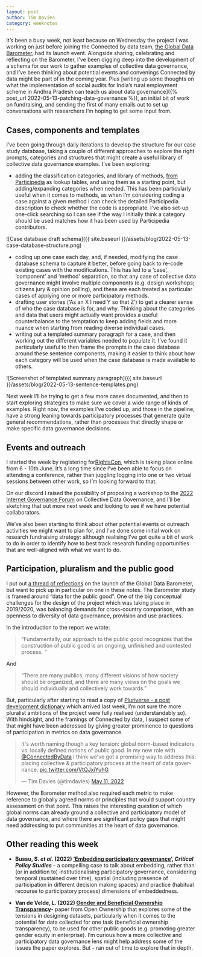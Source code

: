 ```yaml
---
layout: post
author: Tim Davies
category: weeknotes
---
```

It’s been a busy week, not least because on Wednesday the project I was working on just before joining the Connected by data team, [the Global Data Barometer](https://globaldatabarometer.org), had its launch event. Alongside sharing, celebrating and reflecting on the Barometer, I’ve been digging deep into the development of a schema for our work to gather examples of collective data governance, and I’ve been thinking about potential events and convenings Connected by data might be part of in the coming year. Plus [writing up some thoughts on what the implementation of social audits for India’s rural employment scheme in Andhra Pradesh can teach us about data governance]({% post_url 2022-05-13-patching-data-governance %}), an initial bit of work on fundraising, and sending the first of many emails out to set up conversations with researchers I’m hoping to get some input from.

## Cases, components and templates

I’ve been going through daily iterations to develop the structure for our case study database, taking a couple of different approaches to explore the right prompts, categories and structures that might create a useful library of collective data governance examples. I’ve been exploring:

* adding the classification categories, and library of methods, [from Participedia](https://participedia.net/) as lookup tables, and using them as a starting point, but adding/expanding categories when needed. This has been particularly useful when it comes to methods, as when I’m considering coding a case against a given method I can check the detailed Participedia description to check whether the code is appropriate. I’ve also set-up one-click searching so I can see if the way I initially think a category should be used matches how it has been used by Participedia contributors.

![Case database draft schema]({{ site.baseurl }}/assets/blog/2022-05-13-case-database-structure.png)

* coding up one case each day, and, if needed, modifying the case database schema to capture it better, before going back to re-code existing cases with the modifications. This has led to a ‘case’, ‘component’ and ‘method’ separation, so that any case of collective data governance might involve multiple components (e.g. design workshops; citizens jury & opinion polling), and these are each treated as particular cases of applying one or more participatory methods.
* drafting user stories (‘As an X I need Y so that Z’) to get a clearer sense of who the case database is for, and why. Thinking about the categories and data that users might actually want provides a useful counterbalance to the temptation to keep adding fields and more nuance when starting from reading diverse individual cases.
* writing out a templated summary paragraph for a case, and then working out the different variables needed to populate it. I’ve found it particularly useful to then frame the prompts in the case database around these sentence components, making it easier to think about how each category will be used when the case database is made available to others.

![Screenshot of templated summary paragraph]({{ site.baseurl }}/assets/blog/2022-05-13-sentence-templates.png)

Next week I’ll be trying to get a few more cases documented, and then to start exploring strategies to make sure we cover a wide range of kinds of examples. Right now, the examples I’ve coded up, and those in the pipeline, have a strong leaning towards participatory processes that generate quite general recommendations, rather than processes that directly shape or make specific data governance decisions.

## Events and outreach

I started the week by registering for[RightsCon](https://www.rightscon.org/), which is taking place online from 6 - 10th June. It’s a long time since I’ve been able to focus on attending a conference, rather than juggling logging into one or two virtual sessions between other work, so I’m looking forward to that.

On our discord I raised the possibility of proposing a workshop to the [2022 Internet Governance Forum](https://www.intgovforum.org/en/content/igf-2022) on Collective Data Governance, and I’ll be sketching that out more next week and looking to see if we have potential collaborators.

We’ve also been starting to think about other potential events or outreach activities we might want to plan for, and I’ve done some initial work on research fundraising strategy: although realising I’ve got quite a bit of work to do in order to identify how to best track research funding opportunities that are well-aligned with what we want to do.

## Participation, pluralism and the public good

I put out [a thread of reflections](https://twitter.com/timdavies/status/1524411114435579905) on the launch of the Global Data Barometer, but want to pick up in particular on one in these notes. The Barometer study is framed around “data for the public good”. One of the big conceptual challenges for the design of the project which was taking place in 2019/2020, was balancing demands for cross-country comparison, with an openness to diversity of data governance, provision and use practices.

In the introduction to the report we wrote:

> “Fundamentally, our approach to the public good recognizes that the construction of public good is an ongoing, unfinished and contested process. “

And

> “There are many publics, many different visions of how society should be organized, and there are many views on the goals we should individually and collectively work towards.”

But, particularly after starting to read a copy of [Pluriverse - a post development dictionary](http://cup.columbia.edu/book/pluriverse/9788193732984) which arrived last week, I’m not sure the more pluralist ambitions of the project were fully realised (understandably so). With hindsight, and the framings of Connected by data, I suspect some of that might have been addressed by giving greater prominence to questions of participation in metrics on data governance.

<blockquote class="twitter-tweet"><p lang="en" dir="ltr">It&#39;s worth naming though a key tension: global norm-based indicators vs. locally defined notions of public good. In my new role with <a href="https://twitter.com/ConnectedByData?ref_src=twsrc%5Etfw">@ConnectedByData</a> I think we&#39;ve got a promising way to address this: placing collective &amp; participatory process at the heart of data governance. <a href="https://t.co/VtQJxiYuhG">pic.twitter.com/VtQJxiYuhG</a></p>&mdash; Tim Davies (@timdavies) <a href="https://twitter.com/timdavies/status/1524411176125349888?ref_src=twsrc%5Etfw">May 11, 2022</a></blockquote> <script async src="https://platform.twitter.com/widgets.js" charset="utf-8"></script>

However, the Barometer method also required each metric to make reference to globally agreed norms or principles that would support country assessment on that point. This raises the interesting question of which global norms can already ground a collective and participatory model of data governance, and where there are significant policy gaps that might need addressing to put communities at the heart of data governance.

## Other reading this week

* **Bussu, S. _et al._ (2022) [‘Embedding participatory governance’,](https://www.tandfonline.com/doi/full/10.1080/19460171.2022.2053179) _Critical Policy Studies_** - a compelling case to talk about embedding, rather than (or in addition to) institutionalising participatory governance, considering temporal (sustained over time), spatial (including presence of participation in different decision making spaces) and practice (habitual recourse to participatory process) dimensions of embeddedness.

* **Van de Velde, L. (2022) [Gender and Beneficial Ownership Transparency](https://www.openownership.org/en/publications/gender-and-beneficial-ownership-transparency/)**- paper from Open Ownership that explores some of the tensions in designing datasets, particularly when it comes to the potential for data collected for one task (beneficial ownership transparency), to be used for other public goods (e.g. promoting greater gender equity in enterprise). I’m curious how a more collective and participatory data governance lens might help address some of the issues the paper explores. But - ran out of time to explore that in depth.
